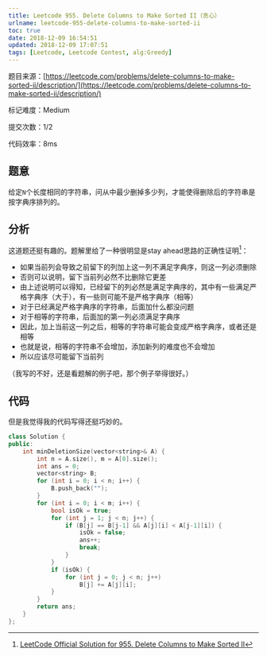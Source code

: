 ```yaml
---
title: Leetcode 955. Delete Columns to Make Sorted II（贪心）
urlname: leetcode-955-delete-columns-to-make-sorted-ii
toc: true
date: 2018-12-09 16:54:51
updated: 2018-12-09 17:07:51
tags: [Leetcode, Leetcode Contest, alg:Greedy]
---
```


题目来源：[https://leetcode.com/problems/delete-columns-to-make-sorted-ii/description/](https://leetcode.com/problems/delete-columns-to-make-sorted-ii/description/)

标记难度：Medium

提交次数：1/2

代码效率：8ms

## 题意

给定`N`个长度相同的字符串，问从中最少删掉多少列，才能使得删除后的字符串是按字典序排列的。

## 分析

这道题还挺有趣的。题解里给了一种很明显是stay ahead思路的正确性证明[^solution]：

* 如果当前列会导致之前留下的列加上这一列不满足字典序，则这一列必须删除
* 否则可以说明，留下当前列必然不比删除它更差
* 由上述说明可以得知，已经留下的列必然是满足字典序的，其中有一些满足严格字典序（大于），有一些则可能不是严格字典序（相等）
* 对于已经满足严格字典序的字符串，后面加什么都没问题
* 对于相等的字符串，后面加的第一列必须满足字典序
* 因此，加上当前这一列之后，相等的字符串可能会变成严格字典序，或者还是相等
* 也就是说，相等的字符串不会增加，添加新列的难度也不会增加
* 所以应该尽可能留下当前列

[^solution]: [LeetCode Official Solution for 955. Delete Columns to Make Sorted II](https://leetcode.com/problems/delete-columns-to-make-sorted-ii/solution/)

（我写的不好，还是看题解的例子吧，那个例子举得很好。）

## 代码

但是我觉得我的代码写得还挺巧妙的。

```cpp
class Solution {
public:
    int minDeletionSize(vector<string>& A) {
        int n = A.size(), m = A[0].size();
        int ans = 0;
        vector<string> B;
        for (int i = 0; i < n; i++) {
            B.push_back("");
        }
        for (int i = 0; i < m; i++) {
            bool isOk = true;
            for (int j = 1; j < n; j++) {
                if (B[j] == B[j-1] && A[j][i] < A[j-1][i]) {
                    isOk = false;
                    ans++;
                    break;
                }
            }
            if (isOk) {
                for (int j = 0; j < n; j++)
                    B[j] += A[j][i];
            }
        }
        return ans;
    }
};
```